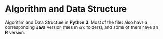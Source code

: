 # Algorithm and Data Structure

Algorithm and Data Structure in **Python 3**. Most of the files also have a corresponding **Java** version (files in `src` folders), and some of them have an **R** version. 
